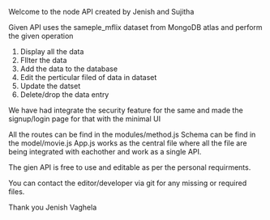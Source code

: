 Welcome to the node API created by Jenish and Sujitha

Given API uses the sameple_mflix dataset from MongoDB atlas and perform the given operation
1) Display all the data
2) FIlter the data
3) Add the data to the database
4) Edit the perticular filed of data in dataset
5) Update the datset
6) Delete/drop the data entry

We have had integrate the security feature for the same and made the signup/login page for that with the minimal UI

All the routes can be find in the modules/method.js
Schema can be find in the model/movie.js
App.js works as the central file where all the file are being integrated with eachother and work as a single API.

The gien API is free to use and editable as per the personal requirments.

You can contact the editor/developer via git for any missing or required files.

Thank you
Jenish Vaghela
